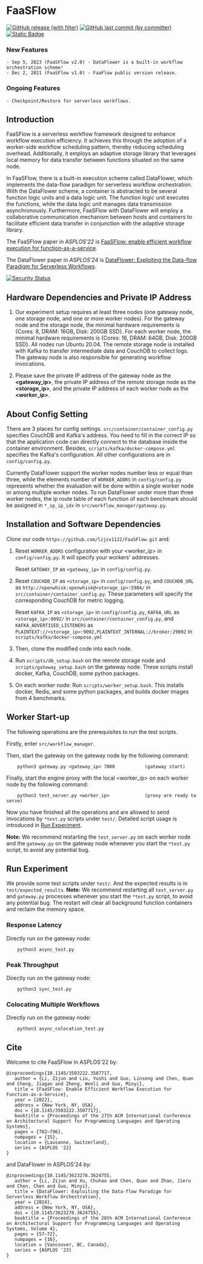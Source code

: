 # FaaSFlow
[![GitHub release (with filter)](https://img.shields.io/github/v/release/lzjzx1122/faasflow?label=Release%20Version)](https://github.com/lzjzx1122/FaaSFlow/releases/tag/v2.0)
[![GitHub last commit (by committer)](https://img.shields.io/github/last-commit/lzjzx1122/faasflow?label=Last%20Commit)](https://github.com/lzjzx1122/FaaSFlow/commits/main)
[![Static Badge](https://img.shields.io/badge/Organization_Website-EPCC-purple)](http://epcc.sjtu.edu.cn)


### New Features 
```
- Sep 5, 2023 (FaaSFlow v2.0) - DataFlower is a built-in workflow orchestration scheme!
- Dec 2, 2021 (FaaSFlow v1.0) - FaaFlow public version release.
```

### Ongoing Features
```
- Checkpoint/Restore for serverless workflows.
```

## Introduction

FaaSFlow is a serverless workflow framework designed to enhance workflow execution efficiency. It achieves this through the adoption of a worker-side workflow scheduling pattern, thereby reducing scheduling overhead. Additionally, it employs an adaptive storage library that leverages local memory for data transfer between functions situated on the same node.

In FaaSFlow, there is a built-in execution scheme called DataFlower, which implements the data-flow paradigm for serverless workflow orchestration. With the DataFlower scheme, a container is abstracted to be several function logic units and a data logic unit. The function logic unit executes the functions, while the data logic unit manages data transmission asynchronously. Furthermore, FaaSFlow with DataFlower will employ a collaborative communication mechanism between hosts and containers to facilitate efficient data transfer in conjunction with the adaptive storage library.

The FaaSFlow paper in *ASPLOS'22* is [FaaSFlow: enable efficient workflow execution for function-as-a-service](https://dl.acm.org/doi/10.1145/3503222.3507717).

The DataFlower paper in *ASPLOS'24* is [DataFlower: Exploiting the Data-flow Paradigm for Serverless Workflows](https://arxiv.org/abs/2304.14629).

[![Security Status](https://s.murphysec.com/badge/lzjzx1122/FaaSFlow.svg)](https://www.murphysec.com/p/lzjzx1122/FaaSFlow)


## Hardware Dependencies and Private IP Address

1. Our experiment setup requires at least three nodes (one gateway node, one storage node, and one or more worker nodes). For the gateway node and the storage node, the minimal hardware requirements is \{Cores: 8, DRAM: 16GB, Disk: 200GB SSD\}. For each worker node, the minimal hardware requirements is \{Cores: 16, DRAM: 64GB, Disk: 200GB SSD\}. All nodes run Ubuntu 20.04. The remote storage node is installed with Kafka to transfer intermediate data and CouchDB to collect logs. The gateway node is also responsible for generating workflow invocations.


2. Please save the private IP address of the gateway node as the **<gateway_ip>**, the private IP address of the remote storage node as the **<storage_ip>**, and the private IP address of each worker node as the **<worker_ip>**. 



## About Config Setting

There are 3 places for config settings. `src/container/container_config.py` specifies CouchDB and Kafka's address. You need to fill in the correct IP so that the application code can directly connect to the database inside the container environment. Besides, `scripts/kafka/docker-compose.yml` specifies the Kafka's configuration. All other configurations are in `config/config.py`.

Currently DataFlower support the worker nodes number less or equal than three, while the elements number of `WORKER_ADDRS` in `config/config.py` represents whether the evaluation will be done within a single worker node or among multiple worker nodes. To run DataFlower under more than three worker nodes, the ip route table of each function of each benchmark should be assigned in `*_sp_ip_idx` in `src/workflow_manager/gateway.py`. 

## Installation and Software Dependencies

Clone our code `https://github.com/lzjzx1122/FaaSFlow.git` and:


1. Reset `WORKER_ADDRS` configuration with your <worker_ip> in `config/config.py`. It will specify your workers' addresses.
   
   Reset `GATEWAY_IP` as `<gateway_ip>` in `config/config.py`.

2. Reset `COUCHDB_IP` as `<storage_ip>` in `config/config.py`, and `COUCHDB_URL` as `http://openwhisk:openwhisk@<storage_ip>:5984/`  in `src/container/container_config.py`. These parameters will specify the corresponding CouchDB for metric logging.

   Reset `KAFKA_IP` as `<storage_ip>` in `config/config.py`, `KAFKA_URL` as `<storage_ip>:9092/` in `src/container/container_config.py`, and `KAFKA_ADVERTISED_LISTENERS` as `PLAINTEXT://<storage_ip>:9092,PLAINTEXT_INTERNAL://broker:29092` in `scripts/kafka/docker-compose.yml`

3. Then, clone the modified code into each node.

4. Run `scripts/db_setup.bash` on the remote storage node and `scripts/gateway_setup.bash` on the gateway node. These scripts install docker, Kafka, CouchDB, some python packages. 

5. On each worker node: Run `scripts/worker_setup.bash`. This installs docker, Redis, and some python packages, and builds docker images from 4 benchmarks.

## Worker Start-up

The following operations are the prerequisites to run the test scripts.

Firstly, enter `src/workflow_manager`. 

Then, start the gateway on the gateway node by the following command: 
```
    python3 gateway.py <gateway_ip> 7000           (gateway start)
```

Finally, start the engine proxy with the local <worker_ip> on each worker node by the following <span id="jump">command</span>: 
```
    python3 test_server.py <worker_ip>             (proxy are ready to serve)
```

Now you have finished all the operations and are allowed to send invocations by `*test.py` scripts under `test/`. Detailed script usage is introduced in [Run Experiment](#jumpexper).
    
**Note:** We recommend restarting the `test_server.py` on each worker node and the `gateway.py` on the gateway node whenever you start the `*test.py` script, to avoid any potential bug.

## <span id="jumpexper">Run Experiment</span>

We provide some test scripts under `test/`. And the expected results is in `test/expected_results`.
**<span id="note">Note:**</span> We recommend restarting all `test_server.py` and `gateway.py` processes whenever you start the `*test.py` script, to avoid any potential bug. The restart will clear all background function containers and reclaim the memory space. 

### Response Latency

Directly run on the gateway node: 
```
    python3 async_test.py
```

### Peak Throughput

Directly run on the gateway node: 
```
    python3 sync_test.py
```

### Colocating Multiple Workflows

Directly run on the gateway node: 
```
    python3 async_colocation_test.py
```

## Cite
Welcome to cite FaaSFlow in ASPLOS'22 by:
```
@inproceedings{10.1145/3503222.3507717,
   author = {Li, Zijun and Liu, Yushi and Guo, Linsong and Chen, Quan and Cheng, Jiagan and Zheng, Wenli and Guo, Minyi},
   title = {FaaSFlow: Enable Efficient Workflow Execution for Function-as-a-Service},
   year = {2022},
   address = {New York, NY, USA},
   doi = {10.1145/3503222.3507717},
   booktitle = {Proceedings of the 27th ACM International Conference on Architectural Support for Programming Languages and Operating Systems},
   pages = {782–796},
   numpages = {15},
   location = {Lausanne, Switzerland},
   series = {ASPLOS '22}
}
```

and DataFlower in ASPLOS'24 by:
```
@inproceedings{10.1145/3623278.3624755,
   author = {Li, Zijun and Xu, Chuhao and Chen, Quan and Zhao, Jieru and Chen, Chen and Guo, Minyi},
   title = {DataFlower: Exploiting the Data-flow Paradigm for Serverless Workflow Orchestration},
   year = {2024},
   address = {New York, NY, USA},
   doi = {10.1145/3623278.3624755},
   booktitle = {Proceedings of the 28th ACM International Conference on Architectural Support for Programming Languages and Operating Systems, Volume 4},
   pages = {57–72},
   numpages = {16},
   location = {Vancouver, BC, Canada},
   series = {ASPLOS '23}
}
```
